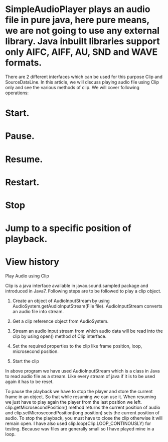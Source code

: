 # SimpleAudioPlayer plays an audio file in pure java, here pure means, we are not going to use any external library. Java inbuilt libraries support only AIFC, AIFF, AU, SND and WAVE formats.
There are 2 different interfaces which can be used for this purpose Clip and SourceDataLine. In this article, we will discuss playing audio file using Clip only and see the various methods of clip. We will cover following operations:

# Start.

# Pause.

# Resume.

# Restart.

# Stop

# Jump to a specific position of playback.

# View history

Play Audio using Clip

Clip is a java interface available in javax.sound.sampled package and introduced in Java7.
Following steps are to be followed to play a clip object.

1. Create an object of AudioInputStream by using AudioSystem.getAudioInputStream(File file). AudioInputStream converts an audio file into stream.

2. Get a clip reference object from AudioSystem.

3. Stream an audio input stream from which audio data will be read into the clip by using open() method of Clip interface.

4. Set the required properties to the clip like frame position, loop, microsecond position.

5. Start the clip

In above program we have used AudioInputStream which is a class in Java to read audio file as a stream. Like every stream of java if it is to be used again it has to be reset.

To pause the playback we have to stop the player and store the current frame in an object. So that while resuming we can use it. When resuming we just have to play again the player from the last position we left.
clip.getMicrosecondPosition() method returns the current position of audio and clip.setMicrosecondPosition(long position) sets the current position of audio.
To stop the playback, you must have to close the clip otherwise it will remain open. I have also used clip.loop(Clip.LOOP_CONTINOUSLY) for testing. Because wav files are generally small so I have played mine in a loop.

